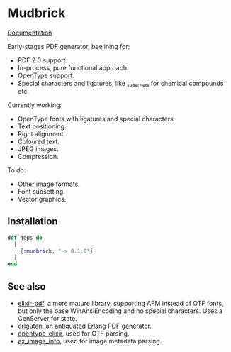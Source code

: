 # Mudbrick

[Documentation](https://hexdocs.pm/mudbrick)

Early-stages PDF generator, beelining for:

- PDF 2.0 support.
- In-process, pure functional approach.
- OpenType support.
- Special characters and ligatures, like ₛᵤ₆ₛ꜀ᵣᵢₚₜₛ for chemical compounds etc.

Currently working:

- OpenType fonts with ligatures and special characters.
- Text positioning.
- Right alignment.
- Coloured text.
- JPEG images.
- Compression.

To do:

- Other image formats.
- Font subsetting.
- Vector graphics.

## Installation

```elixir
def deps do
  [
    {:mudbrick, "~> 0.1.0"}
  ]
end
```

## See also

- [elixir-pdf](https://github.com/andrewtimberlake/elixir-pdf), a more mature
  library, supporting AFM instead of OTF fonts, but only the base
  WinAnsiEncoding and no special characters. Uses a GenServer for state.
- [erlguten](https://github.com/hwatkins/erlguten), an antiquated Erlang
  PDF generator.
- [opentype-elixir](https://github.com/jbowtie/opentype-elixir), used for OTF
  parsing.
- [ex_image_info](https://github.com/Group4Layers/ex_image_info), used for
  image metadata parsing.
